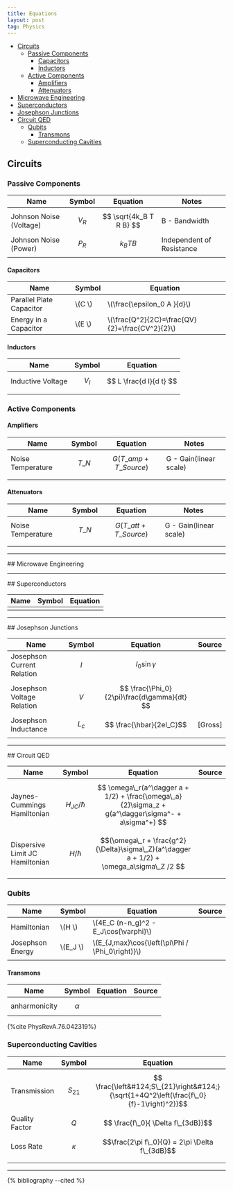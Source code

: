 ```yaml
---
title: Equations
layout: post
tag: Physics
---
```


<!-- MarkdownTOC depth=0 -->

- [Circuits](#circuits)
	- [Passive Components](#passive-components)
		- [Capacitors](#capacitors)
		- [Inductors](#inductors)
	- [Active Components](#active-components)
		- [Amplifiers](#amplifiers)
		- [Attenuators](#attenuators)
- [Microwave Engineering](#microwave-engineering)
- [Superconductors](#superconductors)
- [Josephson Junctions](#josephson-junctions)
- [Circuit QED](#circuit-qed)
	- [Qubits](#qubits)
		- [Transmons](#transmons)
	- [Superconducting Cavities](#superconducting-cavities)

<!-- /MarkdownTOC -->


<a name="circuits"></a>
## Circuits
<a name="passive-components"></a>
### Passive Components

|           Name          |   Symbol  |         Equation        |           Notes           |
| ----------------------- | --------- | ----------------------- | ------------------------- |
| Johnson Noise (Voltage) | $$ V_R $$ | $$ \sqrt{4k_B T R B} $$ | B - Bandwidth             |
| Johnson Noise (Power)   | $$ P_R $$ | $$ k_B T B $$           | Independent of Resistance |
|                         |           |                         |                           |


<a name="capacitors"></a>
#### Capacitors

|           Name           |  Symbol  |                      Equation                      |
|--------------------------|----------|----------------------------------------------------|
| Parallel Plate Capacitor | \\(C \\) | \\(\frac{\epsilon_0 A }{d}\\)                    |
| Energy in a Capacitor    | \\(E \\) | \\(\frac{Q^2}{2C}=\frac{QV}{2}=\frac{CV^2}{2}\\) |

<a name="inductors"></a>
#### Inductors

|        Name       |   Symbol  |         Equation        |
| ----------------- | --------- | ----------------------- |
| Inductive Voltage | $$ V_I $$ | $$ L \frac{d I}{d t} $$ |
|                   |           |                         |







<a name="active-components"></a>
### Active Components

<a name="amplifiers"></a>
#### Amplifiers

|        Name       |    Symbol   |             Equation             |         Notes          |
| ----------------- | ----------- | -------------------------------- | ---------------------- |
| Noise Temperature | $$ T\_{N}$$ | $$ G (T\_{amp} + T\_{Source}) $$ | G - Gain(linear scale) |
|                   |             |                                  |                        |

<a name="attenuators"></a>
#### Attenuators

|        Name       |    Symbol   |             Equation             |         Notes          |
| ----------------- | ----------- | -------------------------------- | ---------------------- |
| Noise Temperature | $$ T\_{N}$$ | $$ G (T\_{att} + T\_{Source}) $$ | G - Gain(linear scale) |
|                   |             |                                  |                        |







<hr>
<a name="microwave-engineering"></a>
## Microwave Engineering









<hr>
<a name="superconductors"></a>
## Superconductors

| Name | Symbol | Equation |
| ---- | ------ | -------- |
|      |        |          |









<hr>
<a name="josephson-junctions"></a>
## Josephson Junctions

|            Name            |  Symbol |                   Equation                  |  Source |
| -------------------------- | ------- | ------------------------------------------- | ------- |
| Josephson Current Relation | $$I$$   | $$I_0\sin{\gamma}$$                         |         |
| Josephson Voltage Relation | $$V$$   | $$ \frac{\Phi_0}{2\pi}\frac{d\gamma}{dt} $$ |         |
| Josephson Inductance       | $$L_c$$ | $$ \frac{\hbar}{2eI_C}$$                    | [Gross] |
|                            |         |                                             |         |











<hr>
<a name="circuit-qed"></a>
## Circuit QED

|               Name              |       Symbol      |                                              Equation                                             | Source |
| ------------------------------- | ----------------- | ------------------------------------------------------------------------------------------------- | ------ |
| Jaynes-Cummings Hamiltonian     | $$ H_{JC}/\hbar$$ | $$ \omega\_r(a^\dagger a + 1/2) + \frac{\omega\_a}{2}\sigma_z + g(a^\dagger\sigma^- + a\sigma^+) $$ |        |
| Dispersive Limit JC Hamiltonian | $$ H/\hbar$$      | $$(\omega\_r + \frac{g^2}{\Delta}\sigma\_Z)(a^\dagger a + 1/2) + \omega_a\sigma\_Z /2 $$             |        |
|                                 |                   |                                                                                                   |        |

<a name="qubits"></a>
### Qubits
|       Name       |    Symbol   |                       Equation                       | Source |
| ---------------- | ----------- | ---------------------------------------------------- | ------ |
| Hamiltonian      | \\(H \\)    | \\(4E\_C (n-n\_g)^2 - E\_J\cos{\varphi}\\)           |        |
| Josephson Energy | \\(E\_J \\) | \\(E\_{J,max}\cos{\left(\pi\Phi / \Phi\_0\right)}\\) |        |
|                  |             |                                                      |        |



<a name="transmons"></a>
#### Transmons
|      Name     |    Symbol    | Equation | Source |
| ------------- | ------------ | -------- | ------ |
| anharmonicity | $$ \alpha $$ |          |        |

{%cite PhysRevA.76.042319%}

<a name="superconducting-cavities"></a>
### Superconducting Cavities
|      Name      |    Symbol    |                                         Equation                                         |
| -------------- | ------------ | ---------------------------------------------------------------------------------------- |
| Transmission   | $$ S_{21} $$ | $$ \frac{\left&#124;S\_{21}\right&#124;}{\sqrt{1+4Q^2\left(\frac{f\_0}{f}-1\right)^2}}$$ |
| Quality Factor | $$Q$$        | $$ \frac{f\_0}{ \Delta f\_{3dB}}$$                                                       |
| Loss Rate      | $$\kappa$$   | $$\frac{2\pi f\_0}{Q} = 2\pi \Delta f\_{3dB}$$                                           |
|                |              |                                                                                          |

<hr>
{% bibliography --cited %}